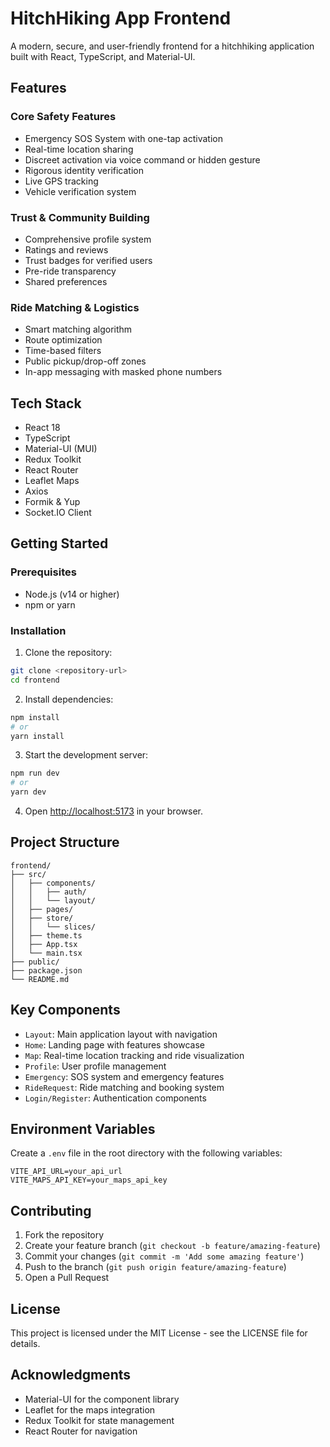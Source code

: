 # HitchHiking App Frontend

A modern, secure, and user-friendly frontend for a hitchhiking application built with React, TypeScript, and Material-UI.

## Features

### Core Safety Features
- Emergency SOS System with one-tap activation
- Real-time location sharing
- Discreet activation via voice command or hidden gesture
- Rigorous identity verification
- Live GPS tracking
- Vehicle verification system

### Trust & Community Building
- Comprehensive profile system
- Ratings and reviews
- Trust badges for verified users
- Pre-ride transparency
- Shared preferences

### Ride Matching & Logistics
- Smart matching algorithm
- Route optimization
- Time-based filters
- Public pickup/drop-off zones
- In-app messaging with masked phone numbers

## Tech Stack

- React 18
- TypeScript
- Material-UI (MUI)
- Redux Toolkit
- React Router
- Leaflet Maps
- Axios
- Formik & Yup
- Socket.IO Client

## Getting Started

### Prerequisites

- Node.js (v14 or higher)
- npm or yarn

### Installation

1. Clone the repository:
```bash
git clone <repository-url>
cd frontend
```

2. Install dependencies:
```bash
npm install
# or
yarn install
```

3. Start the development server:
```bash
npm run dev
# or
yarn dev
```

4. Open [http://localhost:5173](http://localhost:5173) in your browser.

## Project Structure

```
frontend/
├── src/
│   ├── components/
│   │   ├── auth/
│   │   └── layout/
│   ├── pages/
│   ├── store/
│   │   └── slices/
│   ├── theme.ts
│   ├── App.tsx
│   └── main.tsx
├── public/
├── package.json
└── README.md
```

## Key Components

- `Layout`: Main application layout with navigation
- `Home`: Landing page with features showcase
- `Map`: Real-time location tracking and ride visualization
- `Profile`: User profile management
- `Emergency`: SOS system and emergency features
- `RideRequest`: Ride matching and booking system
- `Login/Register`: Authentication components

## Environment Variables

Create a `.env` file in the root directory with the following variables:

```
VITE_API_URL=your_api_url
VITE_MAPS_API_KEY=your_maps_api_key
```

## Contributing

1. Fork the repository
2. Create your feature branch (`git checkout -b feature/amazing-feature`)
3. Commit your changes (`git commit -m 'Add some amazing feature'`)
4. Push to the branch (`git push origin feature/amazing-feature`)
5. Open a Pull Request

## License

This project is licensed under the MIT License - see the LICENSE file for details.

## Acknowledgments

- Material-UI for the component library
- Leaflet for the maps integration
- Redux Toolkit for state management
- React Router for navigation
